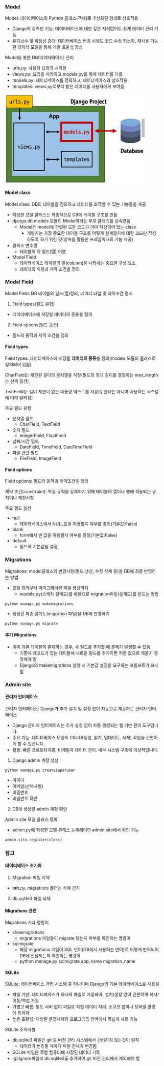### Model
Model: 데이터베이스와 Python 클래스(객체)로 추상화된 형태로 상호작용
- Django의 강력한 기능: 데이터베이스에 대한 깊은 지식없이도 쉽게 데이터 관리 가능
- 유지보수 및 확장성 증대: 데이터베이스 변경 시에도 코드 수정 최소화, 재사용 가능한 데이터 모델을 통해 개발 효율성 향상

Model을 통한 DB(데이터베이스) 관리
- urls.py: 사용자 요청의 시작점
- views.py: 요청을 처리하고 models.py를 통해 데이터를 다룸
- models.py: 데이터베이스를 정의하고, 데이터베이스와 상호작용
- templates: views.py로부터 받은 데이터를 사용자에게 보여줌

![Django 프로젝트 구조](프로젝트구조.png)

#### Model class
Model class: DB의 테이블을 정의하고 데이터를 조작할 수 있는 기능들을 제공
- 작성한 모델 클래스는 최종적으로 DB에 테이블 구조를 만듦
- django.db.models 모듈의 Model이라는 부모 클래스를 상속받음
  - Model은 model에 관련된 모든 코드가 이미 작성되어 있는 class
    - 개발자는 가장 중요한 테이블 구조를 어떻게 설계할지에 대한 코드만 작성하도록 하기 위한 것(상속을 활용한 프레임워크의 기능 제공)
- 클래스 변수명
  - 테이블의 각 필드(열) 이름
- Model Field
  - 데이터베이스 테이블의 열(column)을 나타내는 중요한 구성 요소
  - 데이터의 유형과 제약 조건을 정의
### Model Field
Model Field: DB 테이블의 필드(열)정의, 데이터 타입 및 제약조건 명시
1. Field types(필드 유형)
  - 데이터베이스에 저장될 데이터의 종류를 정의
2. Field options(필드 옵션)
  - 필드의 동작과 제약 조건을 정의

#### Field types
Field types: 데이터베이스에 저장될 **데이터의 종류**를 정의(models 모듈의 클래스로 정의되어 있음)

CharField(): 제한된 길이의 문자열을 저장(필드의 최대 길이를 결정하는 max_length는 선택 옵션)

TextField(): 길이 제한이 없는 대용량 텍스트를 저장(무한대는 아니며 사용하는 시스템에 따라 달라짐)

주요 필드 유형
- 문자열 필드
  - CharField, TextField
- 숫자 필드
  - IntegerField, FloatField
- 날짜/시간 필드
  - DateField, TimeField, DateTimeField
- 파일 관련 필드
  - FileField, ImageField

#### Field options
Field options: 필드의 동작과 제약조건을 정의

제약 조건(constraint): 특정 규칙을 강제하기 위해 테이블의 열이나 행에 적용되는 규칙이나 제한사항

주요 필드 옵션
- null
  - 데이터베이스에서 NULL값을 허용할지 여부를 결정(기본값:False)
- blank
  - form에서 빈 값을 허용할지 여부를 결정(기본값:False)
- default
  - 필드의 기본값을 설정

### Migrations
Migrations: model클래스의 변경사항(필드 생성, 수정 삭제 등)을 DB에 최종 반영하는 방법

- 모델 정의부터 마이그레이션 파일 생성까지
  - models.py(스케치 설계도)를 바탕으로 migration파일(설계도)를 만드는 방법

```
python manage.py makemigrations
```

- 생성된 최종 설계도(migration 파일)을 DB에 반영하기

```
python manage.py migrate
```

#### 추가 Migrations
- 이미 기존 테이블이 존재하는 경우, 새 필드를 추가할 때 문제가 발생할 수 있음
  - 기존에 레코드가 있는 테이블에 새로운 필드를 추가하면 어떤 값으로 채울지 결정해야 함
  - Django의 makemigrations 실행 시 기본값 설정을 요구하는 프롬프트가 표시됨

### Admin site
#### 관리자 인터페이스
관리자 인터페이스: Django가 추가 설치 및 설정 없이 자동으로 제공하는 관리자 인터페이스
- Django 관리자 인터페이스는 추가 설정 없이 자동 생성되는 웹 기반 관리 도구입니다.
- 주요 기능: 데이터베이스 모델의 CRUD(생성, 읽기, 업데이트, 삭제) 작업을 간편하게 할 수 있습니다.
- 활용: 빠른 프로토타이핑, 비개발자 데이터 관리, 내부 시스템 구축에 이상적입니다.

1. Django admin 계정 생성
```
python manage.py createsuperuser
```
- 아이디
- 이메일(선택사항)
- 비밀번호
- 비밀번호 확인

2. DB에 생성된 admin 계정 확인

Admin site 모델 클래스 등록
- admin.py에 작성한 모델 클래스 등록해야만 admin site에서 확인 가능
```
admin.site.register(class)
```

### 참고
#### 데이터베이스 초기화
1. Migration 파일 삭제
  - __init__.py, migrations 폴더는 삭제 금지
2. db.sqlite3 파일 삭제

#### Migrations 관련
Migrations 기타 명령어
- showmigrations
  - migrations 파일들이 migrate 됐는지 여부를 확인하는 명령어
- sqlmigrate
  - 해당 migrations 파일이 SQL 언어(DB에서 사용하는 언어)로 어떻게 번역되어 DB에 전달되는지 확인하는 명령어
  - python manage.py sqlmigrate app_name migration_name

#### SQLite
SQLite: 데이터베이스 관리 시스템 중 하나이며 Django의 기본 데이터베이스로 사용됨
- 파일 기반: 데이터베이스가 하나의 파일로 저장되어, 설치/설정 없이 간편하게 복사/이동/백업 가능
- 가볍고 빠름: 별도 서버 없이 파일로 직접 데이터 처리. 소규모 앱이나 모바일 환경에 최적화
- 높은 호환성: 다양한 운영체제와 프로그래밍 언어에서 폭넓게 사용 가능

SQLite 주의사항
- db.sqlite3 파일은 git 등 버전 관리 시스템에서 관리하지 않는것이 원칙
  - 데이터가 변경될 때마다 파일 전체가 변경됨
- SQLite 파일은 로컬 컴퓨터에 저장된 데이터 기록
- .gitignore파일에 db.sqlite3츷 추가하여 git 버전 관리에서 제외해야 함
